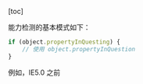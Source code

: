 [toc]

能力检测的基本模式如下：

```js
if (object.propertyInQuesting) {
    // 使用 object.propertyInQuestion
}
```

例如，IE5.0 之前